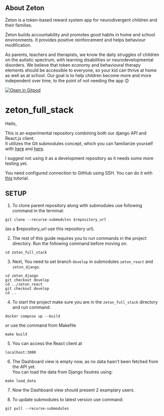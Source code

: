## About Zeton

Żeton is a token-based reward system app for neurodivergent children and their families.

Żeton builds accountability and promotes good habits in home and school environments. It provides positive reinforcement
and helps behaviour modification.

As parents, teachers and therapists, we know the daily struggles of children on the autistic spectrum, with learning
disabilities or neurodevelopmental disorders. We believe that token economy and behavioural therapy elements should be
accessible to everyone, so your kid can thrive at home as well as at school. Our goal is to help children become more
and more independent over time, to the point of not needing the app 😊

[![Open in Gitpod](https://gitpod.io/button/open-in-gitpod.svg)](https://gitpod.io/#https://github.com/zetonteam/zeton_full_stack)

# zeton_full_stack

Hello,

This is an experimental repository combining both our django API and React.js client.  
It utilizes the Git submodules concept, which you can familiarize yourself
with [here](https://git-scm.com/book/en/v2/Git-Tools-Submodules)
and [here](https://medium.com/fiverr-engineering/working-with-git-submodules-ec6210801e07).

I suggest not using it as a development repository as it needs some more testing yet.

You need configured connection to GitHub using SSH. You can do it
with [this](https://docs.github.com/en/github/authenticating-to-github/connecting-to-github-with-ssh) tutorial.

## SETUP

1. To clone parent repository along with submodules use following command in the terminal:

```
git clone --recurse-submodules $repository_url
```  

(as a $repository_url use this repository url).

2. The rest of this guide requires you to run commands in the project directory. Run the following command before moving
   on.

```
cd zeton_full_stack
```

3. Next, You need to set branch `develop` in submodules `zeton_react` and  `zeton_django`.

```
cd zeton_django
git checkout develop
cd ../zeton_react
git checkout develop
cd ..
```

4. To start the project make sure you are in the `zeton_full_stack` directory and run command:

```
docker compose up --build
```  

or use the command from Makefile

```commandline
make build
```

5. You can access the React client at

```
localhost:3000
```

6. The Dashboard view is empty now, as no data hasn't been fetched from the API yet.  
   You can load the data from Django fixutres using:

```
make load_data
```

7. Now the Dashboard view should present 2 examplary users.


8. To update submodules to latest version use command:

```
git pull --recurse-submodules
```
